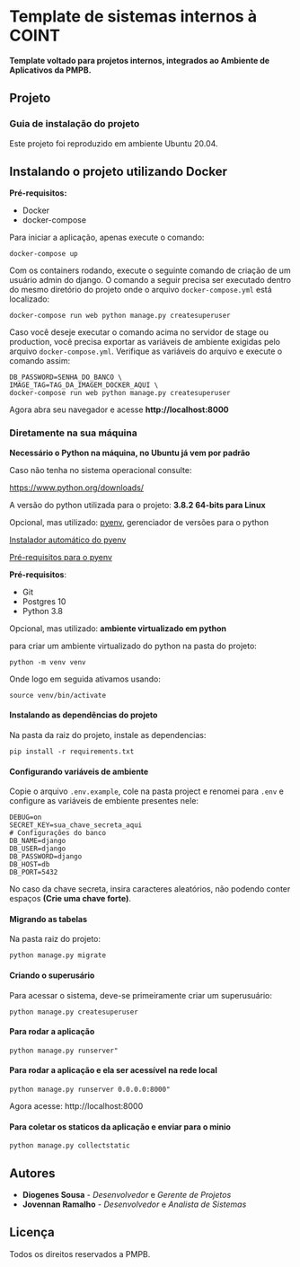 # Template de sistemas internos à COINT

**Template voltado para projetos internos, integrados ao Ambiente de Aplicativos da PMPB.**


## Projeto

### Guia de instalação do projeto

Este projeto foi reproduzido em ambiente Ubuntu 20.04.

## Instalando o projeto utilizando Docker

**Pré-requisitos:**

- Docker
- docker-compose

Para iniciar a aplicação, apenas execute o comando:

```shell
docker-compose up
```

Com os containers rodando, execute o seguinte comando de criação de um usuário admin do django.
O comando a seguir precisa ser executado dentro do mesmo diretório do projeto onde o arquivo `docker-compose.yml` está localizado:

```shell
docker-compose run web python manage.py createsuperuser
```

Caso você deseje executar o comando acima no servidor de stage ou production, você precisa exportar as variáveis de ambiente
exigidas pelo arquivo `docker-compose.yml`. Verifique as variáveis do arquivo e execute o comando assim:

```shell
DB_PASSWORD=SENHA_DO_BANCO \
IMAGE_TAG=TAG_DA_IMAGEM_DOCKER_AQUI \
docker-compose run web python manage.py createsuperuser
```

Agora abra seu navegador e acesse **http://localhost:8000**


### Diretamente na sua máquina

**Necessário o Python na máquina, no Ubuntu já vem por padrão**

Caso não tenha no sistema operacional consulte:

https://www.python.org/downloads/

A versão do python utilizada para o projeto: **3.8.2 64-bits para Linux**

Opcional, mas utilizado: [pyenv](https://github.com/pyenv/pyenv), gerenciador de versões para o python

[Instalador automático do pyenv](https://github.com/pyenv/pyenv-installer)

[Pré-requisitos para o pyenv](https://github.com/pyenv/pyenv/wiki/Common-build-problems)

**Pré-requisitos**:

- Git
- Postgres 10
- Python 3.8

Opcional, mas utilizado: **ambiente virtualizado em python**

para criar um ambiente virtualizado do python na pasta do projeto:

```shell
python -m venv venv
```

Onde logo em seguida ativamos usando:

```shell
source venv/bin/activate
```


#### Instalando as dependências do projeto


Na pasta da raiz do projeto, instale as dependencias:

```shell
pip install -r requirements.txt
```

#### Configurando variáveis de ambiente

Copie o arquivo `.env.example`, cole na pasta project e renomei para `.env` e configure as variáveis de embiente presentes nele:

```shell
DEBUG=on
SECRET_KEY=sua_chave_secreta_aqui
# Configurações do banco
DB_NAME=django
DB_USER=django
DB_PASSWORD=django
DB_HOST=db
DB_PORT=5432
```

No caso da chave secreta, insira caracteres aleatórios, não podendo conter espaços **(Crie uma chave forte)**.

#### Migrando as tabelas

Na pasta raiz do projeto:

```
python manage.py migrate
```

#### Criando o superusário

Para acessar o sistema, deve-se primeiramente criar um superusuário:
```
python manage.py createsuperuser
```

#### Para rodar a aplicação

```
python manage.py runserver"
```

#### Para rodar a aplicação e ela ser acessível na rede local

```
python manage.py runserver 0.0.0.0:8000"
```

Agora acesse: http://localhost:8000


#### Para coletar os staticos da aplicação e enviar para o minio 

```
python manage.py collectstatic
```

## Autores

- **Diogenes Sousa** - *Desenvolvedor* e *Gerente de Projetos*
- **Jovennan Ramalho** - *Desenvolvedor* e *Analista de Sistemas*


## Licença

Todos os direitos reservados a PMPB.
